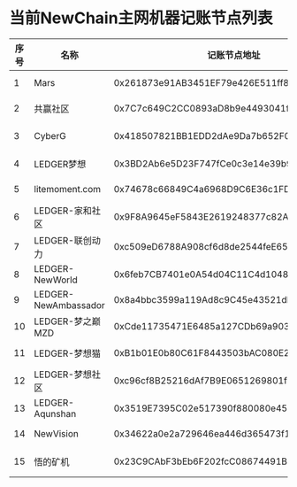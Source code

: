 # 当前NewChain主网机器记账节点列表

序号 |名称 | 记账节点地址 | RPC Url |  NewPay社群节点名  | 节点发起人地址
--|--|--|--|--|--
1| Mars | 0x261873e91AB3451EF79e426E511ff8F38A171AE7 | http://139.196.183.74:8801 | LEDGER-MARS | NEW182DMdixDNj8VjPugvmyBaqJpL9HDS41dXnv (0x0371bC4E5b58aDd8076467f87f9F8c9c929f60D3)
2| 共赢社区 | 0x7C7c649C2CC0893aD8b9e4493041f9Bd47aE241C | http://39.98.179.81:8801 |共赢社区LEDGER | NEW182YCQgk2326DuhWLyY24wu3YUvELJs4Z1yB (0xd21D7f86386B8Ee1679a35ab9a7Bc45A2aE163D0)
3| CyberG |  0x418507821BB1EDD2dAe9Da7b652F0CDb126547BE | http://39.98.209.170:8801 |LEDGER-赛创引力-|NEW182EwmrnP6amoLK8SZoFTBDks4zcDGvkBzPo (0x14Decb793333Ba4c1F58A5C85e1198892F48e1D9)
4| LEDGER梦想 |  0x3BD2Ab6e5D23F747fCe0c3e14e39b90dc0E2A4fa | http://47.105.218.77:8801 | LEDGER梦想 | NEW182bWJJU13noxKA4v57P12RX8wMZNREvU6GC (0xF668089D54FE1B9213FEd8812e91D5BfE5E466F7)
5| litemoment.com |  0x74678c66849C4a6968D9C6E36c1FDe1f142Fd00F | http://miner.litemoment.com:8801 |litemoment| NEW182bRGhdB4f6M3iE4jg9WFAp5zU8KmMPSpXt (0xf5749E1cc841de0E03C65D1b6b79b3A42976D54a)
6| LEDGER-家和社区 |  0x9F8A9645eF5843E2619248377c82A6Fee6d9168e | http://8.135.16.139:8801 | LEDGER-家和社区 | NEW182QUEQQjMsJBpNtAwV8tvFyebf1A7uqcdAk (0x7d5A908ab3e03219ADFF42A145817A425De8D8f5)
7| LEDGER-联创动力 |  0xc509eD6788A908cf6d8de2544feE65485cb01aaa | http://106.55.254.136:8801 |联创动力 | NEW182DEP9Q1kGnQuXRhnqDCgNjmE4GwAbK18ZG (0x0212a77f673d6057541a4348e2cA0fE95b7C2370)
8| LEDGER-NewWorld |  0x6feb7CB7401e0A54d04C11C4d10480DF74750818 | http://139.99.89.4:8801 |NewWorld | NEW182ZheiEbSBW3SbtETmXEgdG5X9GvFuLRun2 (0xE29D6518F7f891257195eFB2cd43929A9dDEbC52)
9| LEDGER-NewAmbassador |  0x8a4bbc3599a119Ad8c9C45e43521dbF1e803dC85 | http://51.79.167.42:8801 |NewAmbassador| NEW182YStpp1QTEJpERvCkjk9uNSb2pos6TEFss (0xD4DAcf9afcfd767Cb27515d529a4278a8eB46d25)
10| LEDGER-梦之巅MZD |  0xCde11735471E6485a127CDb69a903C451d572B10 | http://8.129.42.220:8801 |LEDGER-梦之巅MZD| NEW182T4rkR6hUbvxTCe7Q5SKZoBYGQRfX2iRkF (0x99d74C50f53001EfCe7A49A521aE4E97B3e89692)
11| LEDGER-梦想猫 |  0xB1b01E0b80C61F8443503bAC080E20c4115140FC | http://47.108.89.14:8801 |LEDGER-梦想猫| NEW182QRzywZvy6ivwmcATmvF6w4DycUYUZ4Up3 (0x7CeE8757B47772323a5c51e187734D17f37b5A70)
12| LEDGER-梦想社区 |  0xc96cf8B25216dAf7B9E0651269801fF40D57Aad1 | http://47.101.57.33:8801 | LEDGER-梦想社区 |NEW182YvLSze2T6JfFQASFQvTyJ4hodQTq3DuNt (0xda0B6E7FF20825f29d0bA19Ac435Fc776aF6D64d)
13| LEDGER-Aqunshan |  0x3519E7395C02e517390f880080e4529b384B80f2 | http://47.113.99.77:8801 |群山投资 | NEW182SfthvnfJsQGHeqmW5EV4Ww8hCxRrBNU1m (0x957f5D5cA8bA715BAFD93ba380E21112EA4C1f71)
14| NewVision | 0x34622a0e2a729646ea446d365473f14282F8c72e | http://IP:81.71.44.92:8801 | 中国韭菜 | NEW182MJUbTdBWpcTW8Gn8DgVJKCAM4si3MXpsd (0x5A99Df901E9B3Ab548eAE96b81953F618B63C807)
15| 悟的矿机 | 0x23C9CAbF3bEb6F202fcC08674491B46d0dee103E | http://IP:47.104.206.26:8801 | LEDGER-火牛社群 | NEW182X2A6boazjoUqwkWPamT4WouvfdhWtpPvw (0xc53508E55596Edeb6FF489867C637fFA8375C855)

